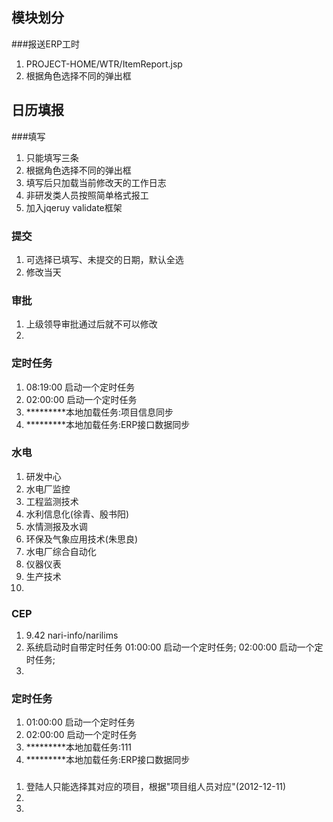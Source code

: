 ## 模块划分

###报送ERP工时
1. PROJECT-HOME/WTR/ItemReport.jsp
2. 根据角色选择不同的弹出框


## 日历填报

###填写
1. 只能填写三条
2. 根据角色选择不同的弹出框
3. 填写后只加载当前修改天的工作日志
4. 非研发类人员按照简单格式报工
5. 加入jqeruy validate框架

### 提交
1. 可选择已填写、未提交的日期，默认全选
2. 修改当天

### 审批
1. 上级领导审批通过后就不可以修改
2. 

### 定时任务
1. 08:19:00 启动一个定时任务
2. 02:00:00 启动一个定时任务
3. *********本地加载任务:项目信息同步
4. *********本地加载任务:ERP接口数据同步

### 水电
1. 研发中心
2. 水电厂监控
3. 工程监测技术
4. 水利信息化(徐青、殷书阳)
5. 水情测报及水调
6. 环保及气象应用技术(朱思良)
7. 水电厂综合自动化
8. 仪器仪表
9. 生产技术
10. 

### CEP
1. 9.42 nari-info/narilims
2. 系统启动时自带定时任务 01:00:00 启动一个定时任务; 02:00:00 启动一个定时任务;
3. 

### 定时任务
1. 01:00:00 启动一个定时任务
2. 02:00:00 启动一个定时任务
3. *********本地加载任务:111
4. *********本地加载任务:ERP接口数据同步

###
1. 登陆人只能选择其对应的项目，根据"项目组人员对应"(2012-12-11)
2. 
3. 
